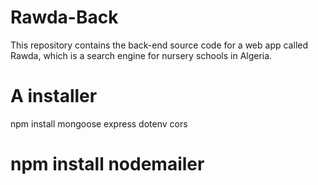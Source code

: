 # Rawda-Back

This repository contains the back-end source code for a web app called Rawda, which is a search engine for nursery schools in Algeria.

# A installer

npm install mongoose express dotenv cors
# npm install nodemailer
